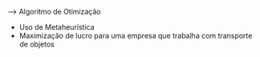 --> Algoritmo de Otimização
- Uso de Metaheurística
- Maximização de lucro para uma empresa que trabalha com transporte de objetos

